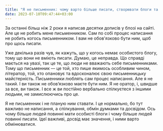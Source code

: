 ```yaml
---
title: "Я не письменник: чому варто більше писати, створювати блоги та обмінюватися думками"
date: 2023-07-10T09:47:44+03:00
---
```


За останні більш ніж 2 роки я написав десятки дописів у блозі на сайті. Але це не робить мене письменником. Сам по собі процес написання не робить когось письменником. І вам не обов'язково бути ним, щоб про щось писати. 

Уже декілька разів чув, як кажуть, що у когось немає особистого блогу, тому що вони не вміють писати. Думаю, це неправда. Що справді мається на увазі, так це те, що люди не вважають себе письменниками. Тому що письменник — це той, хто пише якимось особливим чином, літератор, той, хто опановує та вдосконалює свою письменницьку майстерність. Письменники люблять сам процес написання. Але я не такий. І ви також не обов’язково маєте бути ним. Я не оратор, і, швидше за все, ви також. І все ж ви постійно вербально спілкуєтеся з іншими людьми, не замислюючись про це.

Я не письменник і не планую ним ставати. І це нормально, бо тут важливо не написання, а спілкування, обмін думками та досвідом. Ось чому більше людей повинні мати особисті блоги і чому більше людей повинні писати. Ідеї важливі, досвід має значення, і ними варто обмінюватися.
